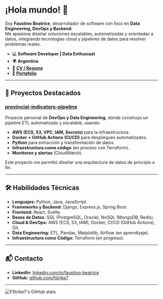# ¡Hola mundo! 👋

Soy **Faustino Beatrice**, desarrollador de software con foco en **Data Engineering, DevOps y Backend**.  
Me apasiona diseñar soluciones escalables, automatizadas y orientadas a datos, integrando tecnologías cloud y pipelines de datos para resolver problemas reales.

- 💻 **Software Developer | Data Enthusiast**
- 🌍 **Argentina**
- 📃 **[CV / Resume](https://github.com/fstrike7/fstrike7/blob/main/resume/es/README.md)**
- 💼 **[Portafolio](https://portfolio-nu-three-52.vercel.app/)**

---

## 🚀 Proyectos Destacados

### **[provincial-indicators-pipeline](https://github.com/fstrike7/provincial-indicators-pipeline)**
Proyecto personal de **DevOps y Data Engineering**, donde construyo un pipeline ETL automatizado y escalable, usando:
- **AWS (ECS, S3, VPC, IAM, Secrets)** para la infraestructura.
- **Docker + GitHub Actions (CI/CD)** para despliegues automatizados.
- **Python** para extracción y transformación de datos.
- **Infraestructura como código** (en proceso con Terraform).
- **Monitoreo y alertas** (CloudWatch).

Este proyecto me permitió diseñar una arquitectura de datos de principio a fin.

---

## 🛠️ Habilidades Técnicas

- **Lenguajes:** Python, Java, JavaScript.
- **Frameworks y Backend:** Django, Express.js, Spring Boot.
- **Frontend:** React, Svelte.
- **Bases de Datos:** SQL (PostgreSQL, Oracle), NoSQL (MongoDB, Redis).
- **Cloud & DevOps:** AWS (ECS, S3, IAM), Docker, CI/CD (GitHub Actions), Git.
- **Data Engineering:** ETL, Pandas, Matplotlib, Airflow (en aprendizaje).
- **Infraestructura como Código:** Terraform (en progreso).

---

## 📬 Contacto
- **LinkedIn:** [linkedin.com/in/faustino-beatrice](https://www.linkedin.com/in/faustino-beatrice/)
- **GitHub:** [github.com/fstrike7](https://github.com/fstrike7)

---

![FStrike7's GitHub stats](https://github-readme-stats.vercel.app/api?username=fstrike7&show_icons=true&theme=nightowl)

